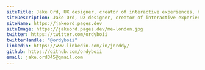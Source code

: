 ```yaml
---
siteTitle: Jake Ord, UX designer, creator of interactive experiences, based in Newcastle, UK.
siteDescription: Jake Ord, UX designer, creator of interactive experiences, based in Newcastle, UK.
siteName: https://jakeord.pages.dev
siteImage: https://jakeord.pages.dev/me-london.jpg
twitter: https://twitter.com/ordyboii
twitterHandle: "@ordyboii"
linkedin: https://www.linkedin.com/in/jorddy/
github: https://github.com/ordyboii
email: jake.ord345@gmail.com
---
```

